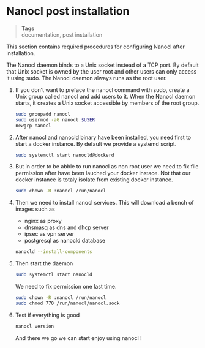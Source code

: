 <h1 id="nxtmdoc-meta-title">Nanocl post installation</h1>

<blockquote class="tags">
 <strong>Tags</strong>
 </br>
 <span id="nxtmdoc-meta-keywords">
  documentation, post installation
 </span>
</blockquote>

<p id="nxtmdoc-meta-description">
This section contains required procedures for configuring Nanocl after installation.
</p>

The Nanocl daemon binds to a Unix socket instead of a TCP port. By default that
Unix socket is owned by the user root and other users can only access it using
sudo. The Nanocl daemon always runs as the root user.

1.  If you don’t want to preface the nanocl command with sudo, create a Unix group
    called nanocl and add users to it. When the Nanocl daemon starts, it creates a
    Unix socket accessible by members of the root group.

    ```sh
    sudo groupadd nanocl
    sudo usermod -aG nanocl $USER
    newgrp nanocl
    ```

2.  After nanocl and nanocld binary have been installed, you need first to start a
    docker instance. By default we provide a systemd script.

    ```sh
    sudo systemctl start nanocld@dockerd
    ```

3.  But in order to be abble to run nanocl as non root user we need to fix file
    permission after have been lauched your docker instace. Not that our docker
    instance is totaly isolate from existing docker instance.

    ```sh
    sudo chown -R :nanocl /run/nanocl
    ```


4.  Then we need to install nanocl services. This will download a bench of images
    such as

    - nginx as proxy
    - dnsmasq as dns and dhcp server
    - ipsec as vpn server
    - postgresql as nanocld database

    ```sh
    nanocld --install-components
    ```

5.  Then start the daemon

    ```sh
    sudo systemctl start nanocld
    ```

    We need to fix permission one last time.

    ```sh
    sudo chown -R :nanocl /run/nanocl
    sudo chmod 770 /run/nanocl/nanocl.sock
    ```

6.  Test if everything is good

    ```sh
    nanocl version
    ```

    And there we go we can start enjoy using nanocl !

